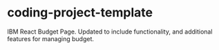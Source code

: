 # coding-project-template
IBM React Budget Page. Updated to include functionality, and additional features for managing budget.

